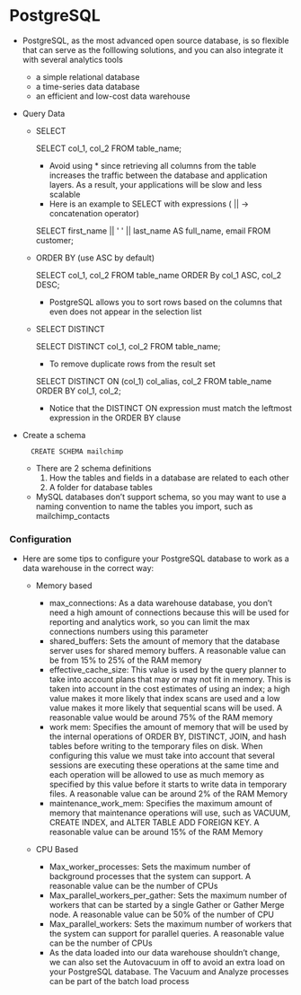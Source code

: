 # PostgreSQL

* PostgreSQL, as the most advanced open source database, is so flexible that can serve as the folllowing solutions, and you can also integrate it with several analytics tools
    - a simple relational database
    - a time-series data database
    - an efficient and low-cost data warehouse

* Query Data
    * SELECT

        SELECT
            col_1,
            col_2
        FROM
            table_name;
        - Avoid using * since retrieving all columns from the table increases the traffic between the database and application layers. As a result, your applications will be slow and less scalable
        - Here is an example to SELECT with expressions ( || -> concatenation operator)

        SELECT 
            first_name || ' ' || last_name AS full_name,
            email
        FROM 
            customer;

    * ORDER BY (use ASC by default)

        SELECT
            col_1,
            col_2
        FROM
            table_name
        ORDER By
            col_1 ASC,
            col_2 DESC;
        - PostgreSQL allows you to sort rows based on the columns that even does not appear in the selection list

    * SELECT DISTINCT

        SELECT
            DISTINCT col_1, col_2
        FROM
            table_name;
        - To remove duplicate rows from the result set

        SELECT
            DISTINCT ON (col_1) col_alias,
            col_2
        FROM
            table_name
        ORDER BY
            col_1,
            col_2;
        - Notice that the DISTINCT ON expression must match the leftmost expression in the ORDER BY clause


* Create a schema

        CREATE SCHEMA mailchimp
    
    * There are 2 schema definitions
        1. How the tables and fields in a database are related to each other
        2. A folder for database tables
    * MySQL databases don’t support schema, so you may want to use a naming convention to name the tables you import, such as mailchimp_contacts


### Configuration
* Here are some tips to configure your PostgreSQL database to work as a data warehouse in the correct way: 
    * Memory based
        - max_connections: As a data warehouse database, you don’t need a high amount of connections because this will be used for reporting and analytics work, so you can limit the max connections numbers using this parameter
        - shared_buffers: Sets the amount of memory that the database server uses for shared memory buffers. A reasonable value can be from 15% to 25% of the RAM memory
        - effective_cache_size: This value is used by the query planner to take into account plans that may or may not fit in memory. This is taken into account in the cost estimates of using an index; a high value makes it more likely that index scans are used and a low value makes it more likely that sequential scans will be used. A reasonable value would be around 75% of the RAM memory
        - work mem: Specifies the amount of memory that will be used by the internal operations of ORDER BY, DISTINCT, JOIN, and hash tables before writing to the temporary files on disk. When configuring this value we must take into account that several sessions are executing these operations at the same time and each operation will be allowed to use as much memory as specified by this value before it starts to write data in temporary files. A reasonable value can be around 2% of the RAM Memory
        - maintenance_work_mem: Specifies the maximum amount of memory that maintenance operations will use, such as VACUUM, CREATE INDEX, and ALTER TABLE ADD FOREIGN KEY. A reasonable value can be around 15% of the RAM Memory

    * CPU Based
        - Max_worker_processes: Sets the maximum number of background processes that the system can support. A reasonable value can be the number of CPUs
        - Max_parallel_workers_per_gather: Sets the maximum number of workers that can be started by a single Gather or Gather Merge node. A reasonable value can be 50% of the number of CPU
        - Max_parallel_workers: Sets the maximum number of workers that the system can support for parallel queries. A reasonable value can be the number of CPUs
        - As the data loaded into our data warehouse shouldn’t change, we can also set the Autovacuum in off to avoid an extra load on your PostgreSQL database. The Vacuum and Analyze processes can be part of the batch load process
